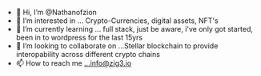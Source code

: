 - 👋 Hi, I’m @Nathanofzion
- 👀 I’m interested in ... Crypto-Currencies, digital assets, NFT's
- 🌱 I’m currently learning ... full stack, just be aware, i've only got started, been in to wordpress for the last 15yrs
- 💞️ I’m looking to collaborate on ...Stellar blockchain to provide interopability across different crypto chains
- 📫 How to reach me ...info@zig3.io

<!---
Nathanofzion/Nathanofzion is a ✨ special ✨ repository because its `README.md` (this file) appears on your GitHub profile.
You can click the Preview link to take a look at your changes.
--->
